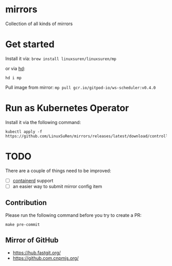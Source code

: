 # mirrors
Collection of all kinds of mirrors

# Get started
Install it via: `brew install linuxsuren/linuxsuren/mp`

or via [hd](https://github.com/LinuxSuRen/http-downloader):

```shell
hd i mp
```

Pull image from mirror: `mp pull gcr.io/gitpod-io/ws-scheduler:v0.4.0`

# Run as Kubernetes Operator
Install it via the following command:

```shell
kubectl apply -f https://github.com/LinuxSuRen/mirrors/releases/latest/download/controller.yaml
```

# TODO
There are a couple of things need to be improved:

* [ ] [containerd](https://containerd.io/) support
* [ ] an easier way to submit mirror config item

## Contribution
Please run the following command before you try to create a PR:

```shell
make pre-commit
```

## Mirror of GitHub
* https://hub.fastgit.org/
* https://github.com.cnpmjs.org/
